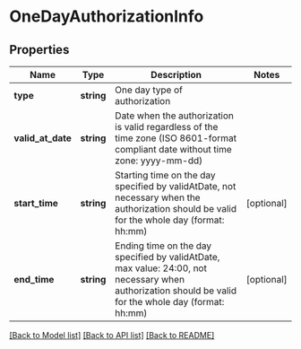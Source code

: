 # OneDayAuthorizationInfo

## Properties
Name | Type | Description | Notes
------------ | ------------- | ------------- | -------------
**type** | **string** | One day type of authorization | 
**valid_at_date** | **string** | Date when the authorization is valid regardless of the time zone (ISO 8601-format compliant date without time zone: yyyy-mm-dd) | 
**start_time** | **string** | Starting time on the day specified by validAtDate, not necessary when the authorization should be valid for the whole day (format: hh:mm) | [optional] 
**end_time** | **string** | Ending time on the day specified by validAtDate, max value: 24:00, not necessary when authorization should be valid for the whole day (format: hh:mm) | [optional] 

[[Back to Model list]](../README.md#documentation-for-models) [[Back to API list]](../README.md#documentation-for-api-endpoints) [[Back to README]](../README.md)


